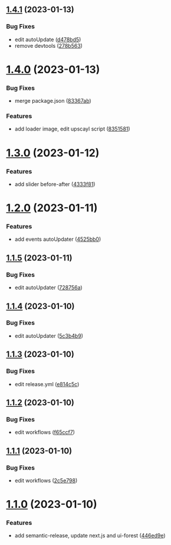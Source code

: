 ## [1.4.1](https://github.com/UrijHoruzij/super-resolution/compare/v1.4.0...v1.4.1) (2023-01-13)


### Bug Fixes

* edit autoUpdate ([d478bd5](https://github.com/UrijHoruzij/super-resolution/commit/d478bd560192398a035d4d0bdccd60dc629e1f60))
* remove devtools ([278b563](https://github.com/UrijHoruzij/super-resolution/commit/278b5631d7ed37aca81e6b67ff48482d951c64f1))

# [1.4.0](https://github.com/UrijHoruzij/super-resolution/compare/v1.3.0...v1.4.0) (2023-01-13)


### Bug Fixes

* merge package.json ([83367ab](https://github.com/UrijHoruzij/super-resolution/commit/83367ab1af6135dc2db23eef041d65c92ec38af4))


### Features

* add loader image, edit upscayl script ([8351581](https://github.com/UrijHoruzij/super-resolution/commit/83515811a2e3299c9296e4d4a8bde42070815230))

# [1.3.0](https://github.com/UrijHoruzij/super-resolution/compare/v1.2.0...v1.3.0) (2023-01-12)


### Features

* add slider before-after ([4333f81](https://github.com/UrijHoruzij/super-resolution/commit/4333f81ee17a309e0156a72fe50c23b31c957416))

# [1.2.0](https://github.com/UrijHoruzij/super-resolution/compare/v1.1.5...v1.2.0) (2023-01-11)


### Features

* add events autoUpdater ([4525bb0](https://github.com/UrijHoruzij/super-resolution/commit/4525bb0540f9fe5ead52cb2be04f639b4cd4163a))

## [1.1.5](https://github.com/UrijHoruzij/super-resolution/compare/v1.1.4...v1.1.5) (2023-01-11)


### Bug Fixes

* edit autoUpdater ([728756a](https://github.com/UrijHoruzij/super-resolution/commit/728756aa54f25ca4addb7898d2928878173f9e74))

## [1.1.4](https://github.com/UrijHoruzij/super-resolution/compare/v1.1.3...v1.1.4) (2023-01-10)


### Bug Fixes

* edit autoUpdater ([5c3b4b9](https://github.com/UrijHoruzij/super-resolution/commit/5c3b4b9893d311512f25a64215a40c1128d8072c))

## [1.1.3](https://github.com/UrijHoruzij/super-resolution/compare/v1.1.2...v1.1.3) (2023-01-10)


### Bug Fixes

* edit release.yml ([e814c5c](https://github.com/UrijHoruzij/super-resolution/commit/e814c5c3f3023f8dfe0485a26f52e1a62e341d4d))

## [1.1.2](https://github.com/UrijHoruzij/super-resolution/compare/v1.1.1...v1.1.2) (2023-01-10)


### Bug Fixes

* edit workflows ([f65ccf7](https://github.com/UrijHoruzij/super-resolution/commit/f65ccf788eb47572bb9937fc3cc605b72453c719))

## [1.1.1](https://github.com/UrijHoruzij/super-resolution/compare/v1.1.0...v1.1.1) (2023-01-10)


### Bug Fixes

* edit workflows ([2c5e798](https://github.com/UrijHoruzij/super-resolution/commit/2c5e798a7f4d338a209c11ccf57a636ae12c50e0))

# [1.1.0](https://github.com/UrijHoruzij/super-resolution/compare/v1.0.0...v1.1.0) (2023-01-10)


### Features

* add semantic-release, update next.js and ui-forest ([446ed9e](https://github.com/UrijHoruzij/super-resolution/commit/446ed9ee9878f3f16f7412d3165cbbd588abbf13))
